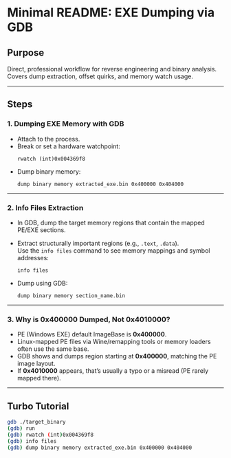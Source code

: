 # Minimal README: EXE Dumping via GDB

## Purpose

Direct, professional workflow for reverse engineering and binary analysis.  
Covers dump extraction, offset quirks, and memory watch usage.

***

## Steps

### 1. Dumping EXE Memory with GDB

- Attach to the process.
- Break or set a hardware watchpoint:
  ```
  rwatch (int)0x004369f8
  ```
- Dump binary memory:
  ```
  dump binary memory extracted_exe.bin 0x400000 0x404000
  ```

***

### 2. Info Files Extraction

- In GDB, dump the target memory regions that contain the mapped PE/EXE sections.
- Extract structurally important regions (e.g., `.text`, `.data`).  
  Use the `info files` command to see memory mappings and symbol addresses:
  ```
  info files
  ```

- Dump using GDB:
  ```
  dump binary memory section_name.bin  
  ```

***

### 3. Why is 0x400000 Dumped, Not 0x4010000?

- PE (Windows EXE) default ImageBase is **0x400000**.  
- Linux-mapped PE files via Wine/remapping tools or memory loaders often use the same base.
- GDB shows and dumps region starting at **0x400000**, matching the PE image layout.
- If **0x4010000** appears, that’s usually a typo or a misread (PE rarely mapped there).

***

## Turbo Tutorial

```bash
gdb ./target_binary
(gdb) run
(gdb) rwatch (int)0x004369f8
(gdb) info files
(gdb) dump binary memory extracted_exe.bin 0x400000 0x404000
```


